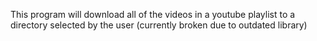 This program will download all of the videos in a youtube playlist to a directory selected by the user (currently broken due to outdated library)
